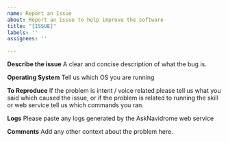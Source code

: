```yaml
---
name: Report an Issue
about: Report an issue to help improve the software
title: "[ISSUE]"
labels: ''
assignees: ''

---
```


**Describe the issue**
A clear and concise description of what the bug is.

**Operating System**
Tell us which OS you are running

**To Reproduce**
If the problem is intent / voice related please tell us what you said which caused the issue, or if the problem is related to running the skill or web service tell us which commands you ran. 

**Logs**
Please paste any logs generated by the AskNavidrome web service

**Comments**
Add any other context about the problem here.
